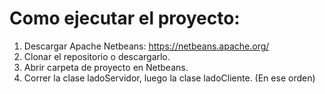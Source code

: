 # Como ejecutar el proyecto:

1) Descargar Apache Netbeans: https://netbeans.apache.org/
2) Clonar el repositorio o descargarlo.
3) Abrir carpeta de proyecto en Netbeans.
4) Correr la clase ladoServidor, luego la clase ladoCliente. (En ese orden)
